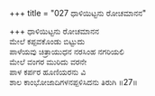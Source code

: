 +++
title = "027 ಧಾಳಿಯಿಟ್ಟನು ರೋಚಮಾನನ"

+++
ಧಾಳಿಯಿಟ್ಟನು ರೋಚಮಾನನ  
ಮೇಲೆ ಕಪ್ಪವಕೊಂಡು ಬಿಟ್ಟುದು  
ಪಾಳೆಯವು ಚಿತ್ರಾಯುಧನ ನರಸಿಂಹ ನಗರಿಯಲಿ  
ಮೇಲೆ ವಂಗರ ಮುರಿದು ವರನೇ  
ಪಾಳ ಕರ್ಪರ ಹೂಣಿಯರನು ವಿ  
ಶಾಲ ಕಾಂಭೋಜಾದಿಗಳನಪ್ಪಳಿಸಿದನು ತಿರುಗಿ      ॥27॥